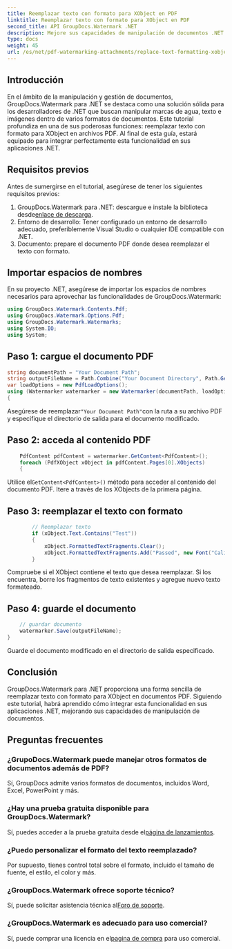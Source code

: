 ```yaml
---
title: Reemplazar texto con formato para XObject en PDF
linktitle: Reemplazar texto con formato para XObject en PDF
second_title: API GroupDocs.Watermark .NET
description: Mejore sus capacidades de manipulación de documentos .NET con GroupDocs. Aprenda a reemplazar texto con formato en archivos PDF sin esfuerzo.
type: docs
weight: 45
url: /es/net/pdf-watermarking-attachments/replace-text-formatting-xobject-pdf/
---
```

## Introducción
En el ámbito de la manipulación y gestión de documentos, GroupDocs.Watermark para .NET se destaca como una solución sólida para los desarrolladores de .NET que buscan manipular marcas de agua, texto e imágenes dentro de varios formatos de documentos. Este tutorial profundiza en una de sus poderosas funciones: reemplazar texto con formato para XObject en archivos PDF. Al final de esta guía, estará equipado para integrar perfectamente esta funcionalidad en sus aplicaciones .NET.
## Requisitos previos
Antes de sumergirse en el tutorial, asegúrese de tener los siguientes requisitos previos:
1.  GroupDocs.Watermark para .NET: descargue e instale la biblioteca desde[enlace de descarga](https://releases.groupdocs.com/Watermark/net/).
2. Entorno de desarrollo: Tener configurado un entorno de desarrollo adecuado, preferiblemente Visual Studio o cualquier IDE compatible con .NET.
3. Documento: prepare el documento PDF donde desea reemplazar el texto con formato.

## Importar espacios de nombres
En su proyecto .NET, asegúrese de importar los espacios de nombres necesarios para aprovechar las funcionalidades de GroupDocs.Watermark:
```csharp
using GroupDocs.Watermark.Contents.Pdf;
using GroupDocs.Watermark.Options.Pdf;
using GroupDocs.Watermark.Watermarks;
using System.IO;
using System;
```
## Paso 1: cargue el documento PDF
```csharp
string documentPath = "Your Document Path";
string outputFileName = Path.Combine("Your Document Directory", Path.GetFileName(documentPath));
var loadOptions = new PdfLoadOptions();
using (Watermarker watermarker = new Watermarker(documentPath, loadOptions))
{
```
 Asegúrese de reemplazar`"Your Document Path"`con la ruta a su archivo PDF y especifique el directorio de salida para el documento modificado.
## Paso 2: acceda al contenido PDF
```csharp
    PdfContent pdfContent = watermarker.GetContent<PdfContent>();
    foreach (PdfXObject xObject in pdfContent.Pages[0].XObjects)
    {
```
 Utilice el`GetContent<PdfContent>()` método para acceder al contenido del documento PDF. Itere a través de los XObjects de la primera página.
## Paso 3: reemplazar el texto con formato
```csharp
        // Reemplazar texto
        if (xObject.Text.Contains("Test"))
        {
            xObject.FormattedTextFragments.Clear();
            xObject.FormattedTextFragments.Add("Passed", new Font("Calibri", 19, FontStyle.Bold), Color.Red, Color.Aqua);
        }
```
Compruebe si el XObject contiene el texto que desea reemplazar. Si los encuentra, borre los fragmentos de texto existentes y agregue nuevo texto formateado.
## Paso 4: guarde el documento
```csharp
    // guardar documento
    watermarker.Save(outputFileName);
}
```
Guarde el documento modificado en el directorio de salida especificado.

## Conclusión
GroupDocs.Watermark para .NET proporciona una forma sencilla de reemplazar texto con formato para XObject en documentos PDF. Siguiendo este tutorial, habrá aprendido cómo integrar esta funcionalidad en sus aplicaciones .NET, mejorando sus capacidades de manipulación de documentos.
## Preguntas frecuentes
### ¿GrupoDocs.Watermark puede manejar otros formatos de documentos además de PDF?
Sí, GroupDocs admite varios formatos de documentos, incluidos Word, Excel, PowerPoint y más.
### ¿Hay una prueba gratuita disponible para GroupDocs.Watermark?
 Sí, puedes acceder a la prueba gratuita desde el[página de lanzamientos](https://releases.groupdocs.com/).
### ¿Puedo personalizar el formato del texto reemplazado?
Por supuesto, tienes control total sobre el formato, incluido el tamaño de fuente, el estilo, el color y más.
### ¿GroupDocs.Watermark ofrece soporte técnico?
 Sí, puede solicitar asistencia técnica al[Foro de soporte](https://forum.groupdocs.com/c/watermark/19).
### ¿GroupDocs.Watermark es adecuado para uso comercial?
 Sí, puede comprar una licencia en el[pagina de compra](https://purchase.groupdocs.com/buy) para uso comercial.